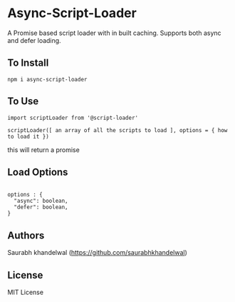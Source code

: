 # Async-Script-Loader

A Promise based script loader with in built caching. Supports both async and defer loading.


## To Install
``` 
npm i async-script-loader
```

## To Use
``` 
import scriptLoader from '@script-loader'

scriptLoader([ an array of all the scripts to load ], options = { how to load it })

``` 
this will return a promise

## Load Options

```

options : {
  "async": boolean,
  "defer": boolean,
}

```


## Authors

Saurabh khandelwal (https://github.com/saurabhkhandelwal)

## License

MIT License
